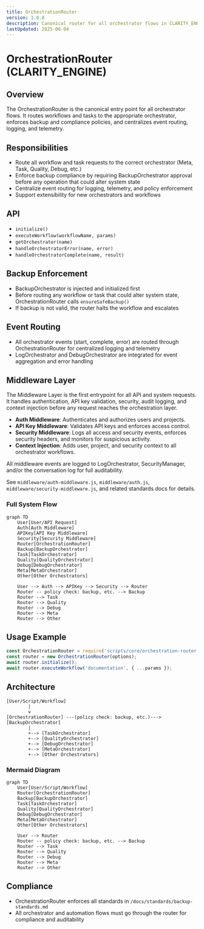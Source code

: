```yaml
---
title: OrchestrationRouter
version: 1.0.0
description: Canonical router for all orchestrator flows in CLARITY_ENGINE, enforcing backup and compliance.
lastUpdated: 2025-06-04
---
```


# OrchestrationRouter (CLARITY_ENGINE)

## Overview
The OrchestrationRouter is the canonical entry point for all orchestrator flows. It routes workflows and tasks to the appropriate orchestrator, enforces backup and compliance policies, and centralizes event routing, logging, and telemetry.

## Responsibilities
- Route all workflow and task requests to the correct orchestrator (Meta, Task, Quality, Debug, etc.)
- Enforce backup compliance by requiring BackupOrchestrator approval before any operation that could alter system state
- Centralize event routing for logging, telemetry, and policy enforcement
- Support extensibility for new orchestrators and workflows

## API
- `initialize()`
- `executeWorkflow(workflowName, params)`
- `getOrchestrator(name)`
- `handleOrchestratorError(name, error)`
- `handleOrchestratorComplete(name, result)`

## Backup Enforcement
- BackupOrchestrator is injected and initialized first
- Before routing any workflow or task that could alter system state, OrchestrationRouter calls `ensureSafeBackup()`
- If backup is not valid, the router halts the workflow and escalates

## Event Routing
- All orchestrator events (start, complete, error) are routed through OrchestrationRouter for centralized logging and telemetry
- LogOrchestrator and DebugOrchestrator are integrated for event aggregation and error handling

## Middleware Layer

The Middleware Layer is the first entrypoint for all API and system requests. It handles authentication, API key validation, security, audit logging, and context injection before any request reaches the orchestration layer.

- **Auth Middleware**: Authenticates and authorizes users and projects.
- **API Key Middleware**: Validates API keys and enforces access control.
- **Security Middleware**: Logs all access and security events, enforces security headers, and monitors for suspicious activity.
- **Context Injection**: Adds user, project, and security context to all orchestrator workflows.

All middleware events are logged to LogOrchestrator, SecurityManager, and/or the conversation log for full auditability.

See `middleware/auth-middleware.js`, `middleware/auth.js`, `middleware/security-middleware.js`, and related standards docs for details.

### Full System Flow
```mermaid
graph TD
    User[User/API Request]
    Auth[Auth Middleware]
    APIKey[API Key Middleware]
    Security[Security Middleware]
    Router[OrchestrationRouter]
    Backup[BackupOrchestrator]
    Task[TaskOrchestrator]
    Quality[QualityOrchestrator]
    Debug[DebugOrchestrator]
    Meta[MetaOrchestrator]
    Other[Other Orchestrators]

    User --> Auth --> APIKey --> Security --> Router
    Router -- policy check: backup, etc. --> Backup
    Router --> Task
    Router --> Quality
    Router --> Debug
    Router --> Meta
    Router --> Other
```

## Usage Example
```js
const OrchestrationRouter = require('scripts/core/orchestration-router');
const router = new OrchestrationRouter(options);
await router.initialize();
await router.executeWorkflow('documentation', { ...params });
```

## Architecture
```
[User/Script/Workflow]
        |
        v
[OrchestrationRouter] ---(policy check: backup, etc.)---> [BackupOrchestrator]
        |
        +--> [TaskOrchestrator]
        +--> [QualityOrchestrator]
        +--> [DebugOrchestrator]
        +--> [MetaOrchestrator]
        +--> [Other Orchestrators]
```

### Mermaid Diagram
```mermaid
graph TD
    User[User/Script/Workflow]
    Router[OrchestrationRouter]
    Backup[BackupOrchestrator]
    Task[TaskOrchestrator]
    Quality[QualityOrchestrator]
    Debug[DebugOrchestrator]
    Meta[MetaOrchestrator]
    Other[Other Orchestrators]

    User --> Router
    Router -- policy check: backup, etc. --> Backup
    Router --> Task
    Router --> Quality
    Router --> Debug
    Router --> Meta
    Router --> Other
```

## Compliance
- OrchestrationRouter enforces all standards in `/docs/standards/backup-standards.md`
- All orchestrator and automation flows must go through the router for compliance and auditability 